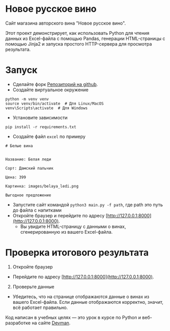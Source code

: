 # Новое русское вино

Сайт магазина авторского вина "Новое русское вино".

Этот проект демонстрирует, как использовать Python для чтения данных из Excel-файла с помощью Pandas, генерации HTML-страницы с помощью Jinja2 и запуска простого HTTP-сервера для просмотра результата.
# Запуск
- Сделайте форк [Репозиторий на github](https://github.com/devmanorg/wine).
- Создайте виртуальное окружение
```
python -m venv venv
source venv/bin/activate  # Для Linux/MacOS
venv\Scripts\activate  # Для Windows
```
- Установите зависимости
```
pip install -r requirements.txt
```
- Создайте файл `excel` по примеру
```
# Белые вина


Название: Белая леди

Сорт: Дамский пальчик

Цена: 399

Картинка: images/belaya_ledi.png

Выгодное предложение
```
- Запустите сайт командой `python3 main.py -f path`, где path это путь до файла с напитками
- Откройте браузер и перейдите по адресу [http://127.0.0.1:8000](http://127.0.0.1:8000).
  -  Вы увидите HTML-страницу с данными о винах, сгенерированную из вашего Excel-файла.
  
# Проверка итогового результата
1. Откройте браузер
  - Перейдите по адресу [http://127.0.0.1:8000](http://127.0.0.1:8000).

2. Проверьте данные
  - Убедитесь, что на странице отображаются данные о винах из вашего Excel-файла. Если данные отображаются корректно, значит, всё работает правильно.

Код написан в учебных целях — это урок в курсе по Python и веб-разработке на сайте [Devman](https://dvmn.org).
